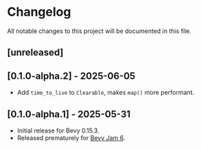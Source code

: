 # Changelog

All notable changes to this project will be documented in this file.

## [unreleased]

## [0.1.0-alpha.2] - 2025-06-05
- Add `time_to_live` to `Clearable`, makes `map()` more performant.

## [0.1.0-alpha.1] - 2025-05-31

- Initial release for Bevy 0.15.3.
- Released prematurely for [Bevy Jam 6](https://itch.io/jam/bevy-jam-6).

